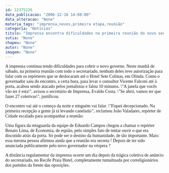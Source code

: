 ```yaml
---
id: 12375226
data_publicacao: "2006-12-16 14:08:00"
data_alteracao: "None"
materia_tags: "imprensa,novos,primeira etapa,reunião"
categoria: "Notícias"
titulo: "Imprensa encontra dificuldades na primeira reunião do novo secretariado"
sutia: "None"
chapeu: "None"
autor: "None"
imagem: "None"
---
```

<p><P><FONT face=Verdana>A imprensa continua tendo dificuldades para cobrir o novo governo. Neste manhã de sábado, na primeira reunião com todo o secretariado, nenhum deles teve autorização para falar com os repórteres que se deslocaram até o Hotel Sete Colinas, em Olinda. Como o governador saiu do encontro, a certa hora, para levar o consultor Vicente Falconi até à porta, acabou sendo atacado pelos jornalistas e falou 10 minutos. \"A janela que vocês vão ter é esta\", avisou o secretário de Imprensa, Evaldo Costa. \"Se abrir, vamos ter que fazer 27 coletivas\", justificou. </FONT></P></p>
<p><P><FONT face=Verdana>O encontro vai até o começo da noite e ninguém vai falar. \"Fiquei decepcionado. Na primeira recepção a gente já tá levando canelada\", reclamou João Valadares, repórter de Cidade escalado para acompanhar a reunião.</FONT></P></p>
<p><P><FONT face=Verdana>Uma figura da retaguarda da equipe de Eduardo Campos chegou a chamar o repórter Renato Lima, de Economia, de espião, pelo simples fato de tentar ouvir o que era discutido atrás da porta. Só pode ser o destino da humanidade, de tão importante. Mais: essa mesma pessoa afirmou ainda que a reunião era secreta ! Depois de ter sido anunciada publicamente pelo novo governador na véspera ?</FONT></P></p>
<p><P><FONT face=Verdana>A distância regulamentar da imprensa ocorre um dia depois da trágica coletiva de anúncio do secretariado, no Recife Praia Hotel, completamente tumultuada por correligionários dos partidos da frente das oposições.</FONT></P> </p>
